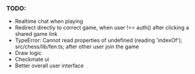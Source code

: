 ### TODO:

- Realtime chat when playing
- Redirect directly to correct game, when user !== auth() after clicking a shared game link
- TypeError: Cannot read properties of undefined (reading 'indexOf'); src/chess/lib/fen.ts;  after other user join the game
- Draw logic
- Checkmate ui
- Better overall user interface



